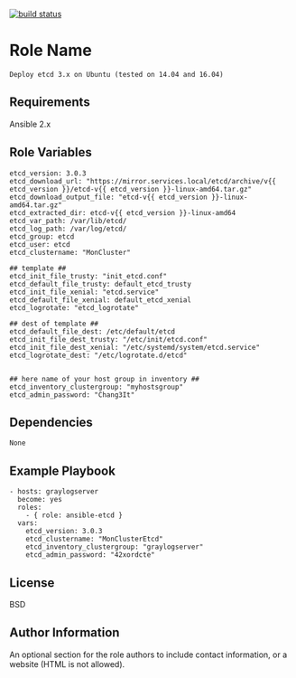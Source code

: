 [![build status](https://gitrep.services.local/ansible-middlewares/ansible-etcd/badges/develop/build.svg)](https://gitrep.services.local/ansible-middlewares/ansible-etcd/commits/develop)

Role Name
=========

    Deploy etcd 3.x on Ubuntu (tested on 14.04 and 16.04)

Requirements
------------

  Ansible 2.x

Role Variables
--------------
    etcd_version: 3.0.3
    etcd_download_url: "https://mirror.services.local/etcd/archive/v{{ etcd_version }}/etcd-v{{ etcd_version }}-linux-amd64.tar.gz"
    etcd_download_output_file: "etcd-v{{ etcd_version }}-linux-amd64.tar.gz"
    etcd_extracted_dir: etcd-v{{ etcd_version }}-linux-amd64
    etcd_var_path: /var/lib/etcd/
    etcd_log_path: /var/log/etcd/
    etcd_group: etcd
    etcd_user: etcd
    etcd_clustername: "MonCluster"

    ## template ##
    etcd_init_file_trusty: "init_etcd.conf"
    etcd_default_file_trusty: default_etcd_trusty
    etcd_init_file_xenial: "etcd.service"
    etcd_default_file_xenial: default_etcd_xenial
    etcd_logrotate: "etcd_logrotate"

    ## dest of template ##
    etcd_default_file_dest: /etc/default/etcd
    etcd_init_file_dest_trusty: "/etc/init/etcd.conf"
    etcd_init_file_dest_xenial: "/etc/systemd/system/etcd.service"
    etcd_logrotate_dest: "/etc/logrotate.d/etcd"


    ## here name of your host group in inventory ##
    etcd_inventory_clustergroup: "myhostsgroup"
    etcd_admin_password: "Chang3It"

Dependencies
------------

    None

Example Playbook
----------------

    - hosts: graylogserver
      become: yes
      roles:
        - { role: ansible-etcd }
      vars:
        etcd_version: 3.0.3
        etcd_clustername: "MonClusterEtcd"
        etcd_inventory_clustergroup: "graylogserver"
        etcd_admin_password: "42xordcte"

License
-------

BSD

Author Information
------------------

An optional section for the role authors to include contact information, or a website (HTML is not allowed).

